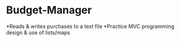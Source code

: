 # Budget-Manager

*Reads & writes purchases to a text file
*Practice MVC programming design & use of lists/maps
